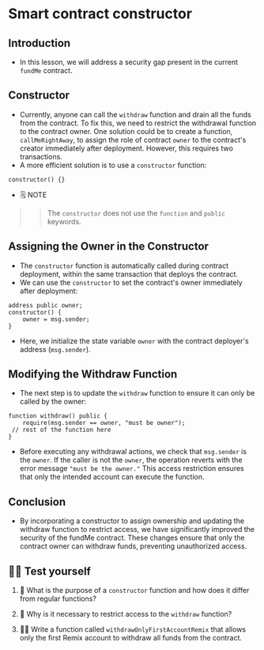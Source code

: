 # Smart contract constructor

## Introduction
- In this lesson, we will address a security gap present in the current `fundMe` contract.

## Constructor
- Currently, anyone can call the `withdraw` function and drain all the funds from the contract. To fix this, we need to restrict the withdrawal function to the contract owner.
One solution could be to create a function, `callMeRightAway`, to assign the role of contract `owner` to the contract's creator immediately after deployment. However, this requires two transactions.
- A more efficient solution is to use a `constructor` function:

```
constructor() {}
```

- 🗒️ NOTE

>> The `constructor` does not use the `function` and `public` keywords.

## Assigning the Owner in the Constructor
- The `constructor` function is automatically called during contract deployment, within the same transaction that deploys the contract.
- We can use the `constructor` to set the contract's owner immediately after deployment:
```
address public owner;
constructor() {
    owner = msg.sender;
}
```

- Here, we initialize the state variable `owner` with the contract deployer's address (`msg.sender`).

## Modifying the Withdraw Function
- The next step is to update the `withdraw` function to ensure it can only be called by the owner:
```
function withdraw() public {
    require(msg.sender == owner, "must be owner");
 // rest of the function here
}
```

- Before executing any withdrawal actions, we check that `msg.sender` is the `owner`. If the caller is not the `owner`, the operation reverts with the error message `"must be the owner."` This access restriction ensures that only the intended account can execute the function.

## Conclusion
- By incorporating a constructor to assign ownership and updating the withdraw function to restrict access, we have significantly improved the security of the fundMe contract. These changes ensure that only the contract owner can withdraw funds, preventing unauthorized access.

## 🧑‍💻 Test yourself
1. 📕 What is the purpose of a `constructor` function and how does it differ from regular functions?

2. 📕 Why is it necessary to restrict access to the `withdraw` function?

3. 🧑‍💻 Write a function called `withdrawOnlyFirstAccountRemix` that allows only the first Remix account to withdraw all funds from the contract.
